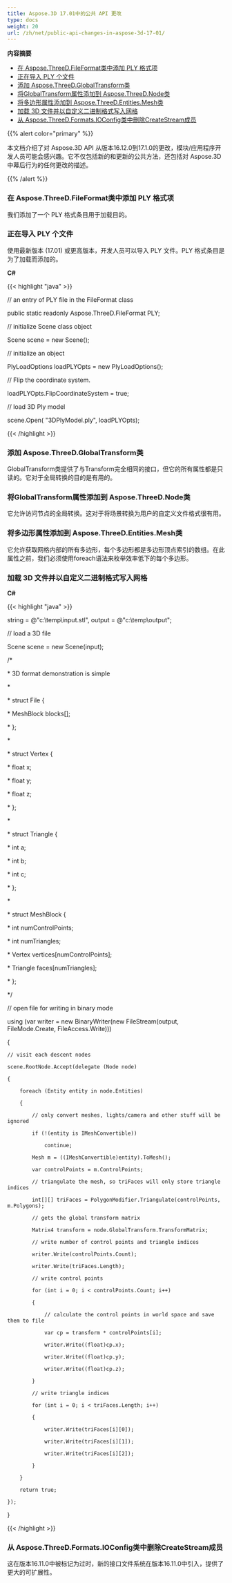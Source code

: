 ```yaml
---
title: Aspose.3D 17.01中的公共 API 更改
type: docs
weight: 20
url: /zh/net/public-api-changes-in-aspose-3d-17-01/
---
```

**内容摘要**

- [在 Aspose.ThreeD.FileFormat类中添加 PLY 格式项](#PublicAPIChangesinAspose.3D17.01-AddsPLYFormatEntryintheAspose.ThreeD.FileFormatClass)
- [正在导入 PLY 个文件](#PublicAPIChangesinAspose.3D17.01-ImportingPLYFiles)
- [添加 Aspose.ThreeD.GlobalTransform类](#PublicAPIChangesinAspose.3D17.01-AddsAspose.ThreeD.GlobalTransformClass)
- [将GlobalTransform属性添加到 Aspose.ThreeD.Node类](#PublicAPIChangesinAspose.3D17.01-AddsaGlobalTransformpropertytoAspose.ThreeD.NodeClass)
- [将多边形属性添加到 Aspose.ThreeD.Entities.Mesh类](#PublicAPIChangesinAspose.3D17.01-AddsPolygonspropertytoAspose.ThreeD.Entities.MeshClass)
- [加载 3D 文件并以自定义二进制格式写入网格](#PublicAPIChangesinAspose.3D17.01-Load3DFileandWriteMeshesinCustomBinaryFormat)
- [从 Aspose.ThreeD.Formats.IOConfig类中删除CreateStream成员](#PublicAPIChangesinAspose.3D17.01-RemovesCreateStreammemberfromAspose.ThreeD.Formats.IOConfigClass)

{{% alert color="primary" %}} 

本文档介绍了对 Aspose.3D API 从版本16.12.0到17.1.0的更改，模块/应用程序开发人员可能会感兴趣。它不仅包括新的和更新的公共方法，还包括对 Aspose.3D 中幕后行为的任何更改的描述。

{{% /alert %}} 
###  **在 Aspose.ThreeD.FileFormat类中添加 PLY 格式项**
我们添加了一个 PLY 格式条目用于加载目的。
###  **正在导入 PLY 个文件**
使用最新版本 (17.01) 或更高版本，开发人员可以导入 PLY 文件。PLY 格式条目是为了加载而添加的。

**C#**

{{< highlight "java" >}}

 // an entry of PLY file in the FileFormat class

public static readonly Aspose.ThreeD.FileFormat PLY;

// initialize Scene class object

Scene scene = new Scene();

// initialize an object

PlyLoadOptions loadPLYOpts = new PlyLoadOptions();

// Flip the coordinate system.

loadPLYOpts.FlipCoordinateSystem = true;

// load 3D Ply model

scene.Open( "3DPlyModel.ply", loadPLYOpts);

{{< /highlight >}}
###  **添加 Aspose.ThreeD.GlobalTransform类**
GlobalTransform类提供了与Transform完全相同的接口，但它的所有属性都是只读的。它对于全局转换的目的是有用的。
###  **将GlobalTransform属性添加到 Aspose.ThreeD.Node类**
它允许访问节点的全局转换。这对于将场景转换为用户的自定义文件格式很有用。
###  **将多边形属性添加到 Aspose.ThreeD.Entities.Mesh类**
它允许获取网格内部的所有多边形，每个多边形都是多边形顶点索引的数组。在此属性之前，我们必须使用foreach语法来枚举效率低下的每个多边形。
###  **加载 3D 文件并以自定义二进制格式写入网格**
**C#**

{{< highlight "java" >}}

 string = @"c:\temp\input.stl", output = @"c:\temp\output";

// load a 3D file

Scene scene = new Scene(input);

/*

\* 3D format demonstration is simple

\* 

\* struct File {

\*   MeshBlock blocks[];

\* };

\*

\* struct Vertex {

\*   float x;

\*   float y;

\*   float z;

\* };

\* 

\* struct Triangle {

\*   int a;

\*   int b;

\*   int c;

\* };

\* 

\* struct MeshBlock {

\*   int numControlPoints;

\*   int numTriangles;

\*   Vertex vertices[numControlPoints];

\*   Triangle faces[numTriangles];

\* };

*/

// open file for writing in binary mode

using (var writer = new BinaryWriter(new FileStream(output, FileMode.Create, FileAccess.Write)))

{

    // visit each descent nodes

    scene.RootNode.Accept(delegate (Node node)

    {

        foreach (Entity entity in node.Entities)

        {

            // only convert meshes, lights/camera and other stuff will be ignored

            if (!(entity is IMeshConvertible))

                continue;

            Mesh m = ((IMeshConvertible)entity).ToMesh();

            var controlPoints = m.ControlPoints;

            // triangulate the mesh, so triFaces will only store triangle indices

            int[][] triFaces = PolygonModifier.Triangulate(controlPoints, m.Polygons);

            // gets the global transform matrix

            Matrix4 transform = node.GlobalTransform.TransformMatrix;

            // write number of control points and triangle indices

            writer.Write(controlPoints.Count);

            writer.Write(triFaces.Length);

            // write control points

            for (int i = 0; i < controlPoints.Count; i++)

            {

                // calculate the control points in world space and save them to file

                var cp = transform * controlPoints[i];

                writer.Write((float)cp.x);

                writer.Write((float)cp.y);

                writer.Write((float)cp.z);

            }

            // write triangle indices

            for (int i = 0; i < triFaces.Length; i++)

            {

                writer.Write(triFaces[i][0]);

                writer.Write(triFaces[i][1]);

                writer.Write(triFaces[i][2]);

            }

        }

        return true;

    });

}

{{< /highlight >}}
###  **从 Aspose.ThreeD.Formats.IOConfig类中删除CreateStream成员**
这在版本16.11.0中被标记为过时，新的接口文件系统在版本16.11.0中引入，提供了更大的可扩展性。

